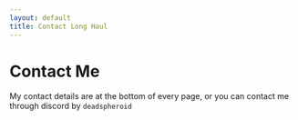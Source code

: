 ```yaml
---
layout: default
title: Contact Long Haul
---
```


<div id="contact">
  <h1 class="pageTitle">Contact Me</h1>
    <p class="intro">My contact details are at the bottom of every page, or you can contact me through discord by <code>deadspheroid</code></p>
    <!-- <p>The form is provided by <a href="http://formspree.io/">Formspree.</a> Follow the directions on their site to set up the form for use.</p>
    <p>If you have questions about the theme feel free to <a href="mailto:warrenjacinto@gmail.com">email me</a> or create an issue on <a href="https://github.com/deadspheroid">GitHub</a>. Enjoy!</p>
  </div>
  <form action="http://formspree.io/your@mail.com" method="POST">
    <label for="name">Name</label>
    <input type="text" id="name" name="name" class="full-width"><br>
    <label for="email">Email Address</label>
    <input type="email" id="email" name="_replyto" class="full-width"><br>
    <label for="message">Message</label>
    <textarea name="message" id="message" cols="30" rows="10" class="full-width"></textarea><br>
    <input type="submit" value="Send" class="button">
  </form> -->
</div>
